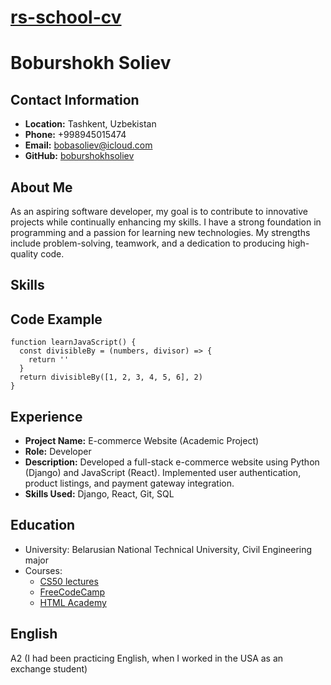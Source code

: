 # [rs-school-cv](https://github.com/boburshokhsoliev/rsschool-cv/blob/gh-pages/cv.md) 

# Boburshokh Soliev

## Contact Information
* **Location:** Tashkent, Uzbekistan
* **Phone:** +998945015474
* **Email:** bobasoliev@icloud.com
* **GitHub:**  [boburshokhsoliev](https://github.com/boburshokhsoliev)

## About Me
As an aspiring software developer, my goal is to contribute to innovative projects while continually enhancing my skills. I have a strong foundation in programming and a passion for learning new technologies. My strengths include problem-solving, teamwork, and a dedication to producing high-quality code.

## Skills


## Code Example
```
function learnJavaScript() {
  const divisibleBy = (numbers, divisor) => {
    return ''
  }
  return divisibleBy([1, 2, 3, 4, 5, 6], 2)
}
```

## Experience

  - **Project Name:** E-commerce Website (Academic Project)
  - **Role:** Developer
  - **Description:** Developed a full-stack e-commerce website using Python (Django) and JavaScript (React). Implemented user authentication, product listings, and payment gateway integration.
  - **Skills Used:** Django, React, Git, SQL

## Education
- University: Belarusian National Technical University, Civil Engineering major
- Courses:
  - [CS50 lectures](https://www.youtube.com/channel/UCcabW7890RKJzL968QWEykA)
  - [FreeCodeCamp](https://www.freecodecamp.org)
  - [HTML Academy](https://www.htmlacademy.ru)

## English
A2 (I had been practicing English, when I worked in the USA as an exchange student) 